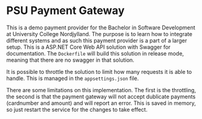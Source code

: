 # PSU Payment Gateway
This is a demo payment provider for the Bachelor in Software Development at University College Nordjylland. The purpose is to learn how to integrate different systems and as such this payment provider is a part of a larger setup.
This is a ASP.NET Core Web API solution with Swagger for documentation. The `Dockerfile` will build this solution in release mode, meaning that there are no swagger in that solution.

It is possible to throttle the solution to limit how many requests it is able to handle. This is managed in the `appsettings.json` file.

There are some limitations on this implementation. The first is the throttling, the second is that the payment gateway will not accept dublicate payments (cardnumber and amount) and will report an error. This is saved in memory, so just restart the service for the changes to take effect.
